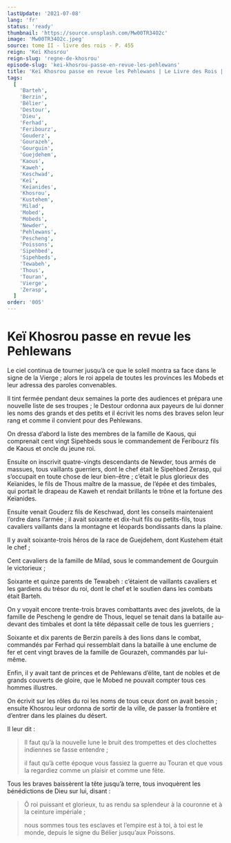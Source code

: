 ```yaml
---
lastUpdate: '2021-07-08'
lang: 'fr'
status: 'ready'
thumbnail: 'https://source.unsplash.com/Mw00TR34O2c'
image: 'Mw00TR34O2c.jpeg'
source: tome II - livre des rois - P. 455
reign: 'Keï Khosrou'
reign-slug: 'regne-de-khosrou'
episode-slug: 'kei-khosrou-passe-en-revue-les-pehlewans'
title: 'Keï Khosrou passe en revue les Pehlewans | Le Livre des Rois | Shâhnâmeh'
tags:
  [
    'Barteh',
    'Berzin',
    'Bélier',
    'Destour',
    'Dieu',
    'Ferhad',
    'Feribourz',
    'Gouderz',
    'Gourazeh',
    'Gourguin',
    'Guejdehem',
    'Kaous',
    'Kaweh',
    'Keschwad',
    'Keï',
    'Keïanides',
    'Khosrou',
    'Kustehem',
    'Milad',
    'Mobed',
    'Mobeds',
    'Newder',
    'Pehlewans',
    'Pescheng',
    'Poissons',
    'Sipehbed',
    'Sipehbeds',
    'Tewabeh',
    'Thous',
    'Touran',
    'Vierge',
    'Zerasp',
  ]
order: '005'
---
```


<!-- LTeX: language=fr -->

# Keï Khosrou passe en revue les Pehlewans

Le ciel continua de tourner jusqu’à ce que le soleil montra sa face dans le signe de la Vierge ; alors le roi appela de toutes les provinces les Mobeds et leur adressa des paroles convenables.

Il tint fermée pendant deux semaines la porte des audiences et prépara une nouvelle liste de ses troupes ; le Destour ordonna aux payeurs de lui donner les noms des grands et des petits et il écrivit les noms des braves selon leur rang et comme il convient pour des Pehlewans.

On dressa d’abord la liste des membres de la famille de Kaous, qui comprenait cent vingt Sipehbeds sous le commandement de Feribourz fils de Kaous et oncle du jeune roi.

Ensuite on inscrivit quatre-vingts descendants de Newder, tous armés de massues, tous vaillants guerriers, dont le chef était le Sipehbed Zerasp, qui s’occupait en toute chose de leur bien-être ; c’était le plus glorieux des Keïanides, le fils de Thous maître de la massue, de l’épée et des timbales, qui portait le drapeau de Kaweh et rendait brillants le trône et la fortune des Keïanides.

Ensuite venait Gouderz fils de Keschwad, dont les conseils maintenaient l’ordre dans l’armée ; il avait soixante et dix-huit fils ou petits-fils, tous cavaliers vaillants dans la montagne et léopards bondissants dans la plaine.

Il y avait soixante-trois héros de la race de Guejdehem, dont Kustehem était le chef ;

Cent cavaliers de la famille de Milad, sous le commandement de Gourguin le victorieux ;

Soixante et quinze parents de Tewabeh : c’étaient de vaillants cavaliers et les gardiens du trésor du roi, dont le chef et le soutien dans les combats était Barteh.

On y voyait encore trente-trois braves combattants avec des javelots, de la famille de Pescheng le gendre de Thous, lequel se tenait dans la bataille au-devant des timbales et dont la tête dépassait celle de tous les guerriers ;

Soixante et dix parents de Berzin pareils à des lions dans le combat, commandés par Ferhad qui ressemblait dans la bataille à une enclume de fer et cent vingt braves de la famille de Gourazeh, commandés par lui-même.

Enfin, il y avait tant de princes et de Pehlewans d’élite, tant de nobles et de grands couverts de gloire, que le Mobed ne pouvait compter tous ces hommes illustres.

On écrivit sur les rôles du roi les noms de tous ceux dont on avait besoin ; ensuite Khosrou leur ordonna de sortir de la ville, de passer la frontière et d’entrer dans les plaines du désert.

Il leur dit :

> Il faut qu’à la nouvelle lune le bruit des trompettes et des clochettes indiennes se fasse entendre ;
>
> il faut qu’à cette époque vous fassiez la guerre au Touran et que vous la regardiez comme un plaisir et comme une fête.

Tous les braves baissèrent la tête jusqu’à terre, tous invoquèrent les bénédictions de Dieu sur lui, disant :

> Ô roi puissant et glorieux, tu as rendu sa splendeur à la couronne et à la ceinture impériale ;
>
> nous sommes tous tes esclaves et l’empire est à toi, à toi est le monde, depuis le signe du Bélier jusqu’aux Poissons.

